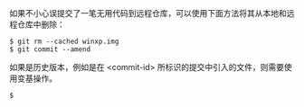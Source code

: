 如果不小心误提交了一笔无用代码到远程仓库，可以使用下面方法将其从本地和远程仓库中删除：

```shell
$ git rm --cached winxp.img
$ git commit --amend
```

如果是历史版本，例如是在 \<commit-id> 所标识的提交中引入的文件，则需要使用变基操作。

```shell
$
```

